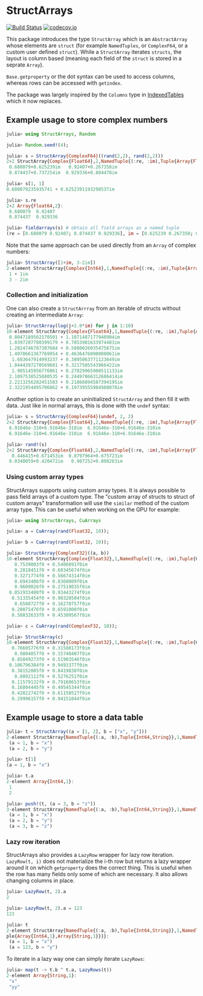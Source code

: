 # StructArrays

[![Build Status](https://travis-ci.org/piever/StructArrays.jl.svg?branch=master)](https://travis-ci.org/piever/StructArrays.jl)
[![codecov.io](http://codecov.io/github/piever/StructArrays.jl/coverage.svg?branch=master)](http://codecov.io/github/piever/StructArrays.jl?branch=master)

This package introduces the type `StructArray` which is an `AbstractArray` whose elements are `struct` (for example `NamedTuples`,  or `ComplexF64`, or a custom user defined `struct`). While a `StructArray` iterates `structs`, the layout is column based (meaning each field of the `struct` is stored in a seprate `Array`).

`Base.getproperty` or the dot syntax can be used to access columns, whereas rows can be accessed with `getindex`.

The package was largely inspired by the `Columns` type in [IndexedTables](https://github.com/JuliaComputing/IndexedTables.jl) which it now replaces.

## Example usage to store complex numbers

```julia
julia> using StructArrays, Random

julia> Random.seed!(4);

julia> s = StructArray{ComplexF64}((rand(2,2), rand(2,2)))
2×2 StructArray{Complex{Float64},2,NamedTuple{(:re, :im),Tuple{Array{Float64,2},Array{Float64,2}}}}:
 0.680079+0.625239im   0.92407+0.267358im
 0.874437+0.737254im  0.929336+0.804478im

julia> s[1, 1]
0.680079235935741 + 0.6252391193298537im

julia> s.re
2×2 Array{Float64,2}:
 0.680079  0.92407
 0.874437  0.929336

julia> fieldarrays(s) # obtain all field arrays as a named tuple
(re = [0.680079 0.92407; 0.874437 0.929336], im = [0.625239 0.267358; 0.737254 0.804478])
```

Note that the same approach can be used directly from an `Array` of complex numbers:

```julia
julia> StructArray([1+im, 3-2im])
2-element StructArray{Complex{Int64},1,NamedTuple{(:re, :im),Tuple{Array{Int64,1},Array{Int64,1}}}}:
 1 + 1im
 3 - 2im
```

### Collection and initialization

One can also create a `StructArrray` from an iterable of structs without creating an intermediate `Array`:

```julia
julia> StructArray(log(j+2.0*im) for j in 1:10)
10-element StructArray{Complex{Float64},1,NamedTuple{(:re, :im),Tuple{Array{Float64,1},Array{Float64,1}}}}:
 0.8047189562170501 + 1.1071487177940904im
 1.0397207708399179 + 0.7853981633974483im
 1.2824746787307684 + 0.5880026035475675im
 1.4978661367769954 + 0.4636476090008061im
  1.683647914993237 + 0.3805063771123649im
 1.8444397270569681 + 0.3217505543966422im
  1.985145956776061 + 0.27829965900511133im
 2.1097538525880535 + 0.24497866312686414im
 2.2213256282451583 + 0.21866894587394195im
 2.3221954495706862 + 0.19739555984988078im
```

Another option is to create an uninitialized `StructArray` and then fill it with data. Just like in normal arrays, this is done with the `undef` syntax:

```julia
julia> s = StructArray{ComplexF64}(undef, 2, 2)
2×2 StructArray{Complex{Float64},2,NamedTuple{(:re, :im),Tuple{Array{Float64,2},Array{Float64,2}}}}:
 6.91646e-310+6.91646e-310im  6.91646e-310+6.91646e-310im
 6.91646e-310+6.91646e-310im  6.91646e-310+6.91646e-310im

julia> rand!(s)
2×2 StructArray{Complex{Float64},2,NamedTuple{(:re, :im),Tuple{Array{Float64,2},Array{Float64,2}}}}:
  0.446415+0.671453im  0.0797964+0.675723im
 0.0340059+0.420472im   0.907252+0.808263im
```

### Using custom array types

StructArrays supports using custom array types. It is always possible to pass field arrays of a custom type. The "custom array of structs to struct of custom arrays" transformation will use the `similar` method of the custom array type. This can be useful when working on the GPU for example:

```julia
julia> using StructArrays, CuArrays

julia> a = CuArray(rand(Float32, 10));

julia> b = CuArray(rand(Float32, 10));

julia> StructArray{ComplexF32}((a, b))
10-element StructArray{Complex{Float32},1,NamedTuple{(:re, :im),Tuple{CuArray{Float32,1},CuArray{Float32,1}}}}:
   0.7539003f0 + 0.5406891f0im
   0.2818451f0 + 0.60345674f0im
   0.3271774f0 + 0.56674314f0im
   0.6943406f0 + 0.8360009f0im
   0.9609026f0 + 0.27519035f0im
 0.051933408f0 + 0.93443274f0im
  0.51335454f0 + 0.90320504f0im
   0.6588727f0 + 0.16270757f0im
  0.20075476f0 + 0.6591008f0im
  0.58832633f0 + 0.45309567f0im

julia> c = CuArray(rand(ComplexF32, 10));

julia> StructArray(c)
10-element StructArray{Complex{Float32},1,NamedTuple{(:re, :im),Tuple{CuArray{Float32,1},CuArray{Float32,1}}}}:
  0.76695776f0 + 0.31588173f0im
   0.9804857f0 + 0.15740407f0im
  0.85849273f0 + 0.51903546f0im
 0.106796384f0 + 0.9493377f0im
  0.38152885f0 + 0.8419838f0im
   0.8892112f0 + 0.5276251f0im
  0.11579132f0 + 0.79168653f0im
  0.16804445f0 + 0.40545344f0im
  0.42822742f0 + 0.61150527f0im
  0.29996157f0 + 0.94151044f0im
```

## Example usage to store a data table

```julia
julia> t = StructArray((a = [1, 2], b = ["x", "y"]))
2-element StructArray{NamedTuple{(:a, :b),Tuple{Int64,String}},1,NamedTuple{(:a, :b),Tuple{Array{Int64,1},Array{String,1}}}}:
 (a = 1, b = "x")
 (a = 2, b = "y")

julia> t[1]
(a = 1, b = "x")

julia> t.a
2-element Array{Int64,1}:
 1
 2

julia> push!(t, (a = 3, b = "z"))
3-element StructArray{NamedTuple{(:a, :b),Tuple{Int64,String}},1,NamedTuple{(:a, :b),Tuple{Array{Int64,1},Array{String,1}}}}:
 (a = 1, b = "x")
 (a = 2, b = "y")
 (a = 3, b = "z")
```

### Lazy row iteration

StructArrays also provides a `LazyRow` wrapper for lazy row iteration. `LazyRow(t, i)` does not materialize the i-th row but returns a lazy wrapper around it on which `getproperty` does the correct thing. This is useful when the row has many fields only some of which are necessary. It also allows changing columns in place.

```julia
julia> LazyRow(t, 2).a
2

julia> LazyRow(t, 2).a = 123
123

julia> t
2-element StructArray{NamedTuple{(:a, :b),Tuple{Int64,String}},1,NamedTuple{(:a, :b),Tu
ple{Array{Int64,1},Array{String,1}}}}:
 (a = 1, b = "x")
 (a = 123, b = "y")
```

To iterate in a lazy way one can simply iterate `LazyRows`:

```julia
julia> map(t -> t.b ^ t.a, LazyRows(t))
2-element Array{String,1}:
 "x"
 "yy"
```
